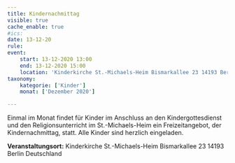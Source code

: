 ```yaml
---
title: Kindernachmittag
visible: true
cache_enable: true
#ics: 
date: 13-12-20
rule: 
event:
	start: 13-12-2020 13:00
	end: 13-12-2020 15:00
	location: 'Kinderkirche St.-Michaels-Heim Bismarkallee 23 14193 Berlin Deutschland'
taxonomy:
	kategorie: ['Kinder']
	monat: ['Dezember 2020']

---
```

Einmal im Monat findet für Kinder im Anschluss an den Kindergottesdienst und den Religionsunterricht im St.-Michaels-Heim ein Freizeitangebot, der Kindernachmittag, statt. Alle Kinder sind herzlich eingeladen.



**Veranstaltungsort:** Kinderkirche St.-Michaels-Heim
Bismarkallee 23
14193 Berlin
Deutschland

